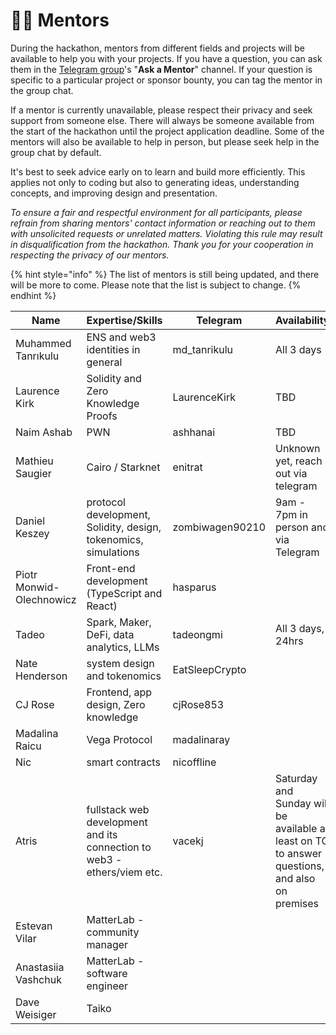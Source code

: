 # 🧑🏫 Mentors

During the hackathon, mentors from different fields and projects will be available to help you with your projects. If you have a question, you can ask them in the [Telegram group](https://t.me/+2bPk0y1790JkMTE0)'s "**Ask a Mentor**" channel. If your question is specific to a particular project or sponsor bounty, you can tag the mentor in the group chat.

If a mentor is currently unavailable, please respect their privacy and seek support from someone else. There will always be someone available from the start of the hackathon until the project application deadline. Some of the mentors will also be available to help in person, but please seek help in the group chat by default.

It's best to seek advice early on to learn and build more efficiently. This applies not only to coding but also to generating ideas, understanding concepts, and improving design and presentation.

_To ensure a fair and respectful environment for all participants, please refrain from sharing mentors' contact information or reaching out to them with unsolicited requests or unrelated matters. Violating this rule may result in disqualification from the hackathon. Thank you for your cooperation in respecting the privacy of our mentors._

{% hint style="info" %}
The list of mentors is still being updated, and there will be more to come. Please note that the list is subject to change.
{% endhint %}

| Name                     | Expertise/Skills                                                        | Telegram        | Availability                                                                                   |
| ------------------------ | ----------------------------------------------------------------------- | --------------- | ---------------------------------------------------------------------------------------------- |
| Muhammed Tanrıkulu       | ENS and web3 identities in general                                      | md\_tanrikulu   | All 3 days                                                                                     |
| Laurence Kirk            | Solidity and Zero Knowledge Proofs                                      | LaurenceKirk    | TBD                                                                                            |
| Naim Ashab               | PWN                                                                     | ashhanai        | TBD                                                                                            |
| Mathieu Saugier          | Cairo / Starknet                                                        | enitrat         | Unknown yet, reach out via telegram                                                            |
| Daniel Keszey            | protocol development, Solidity, design, tokenomics, simulations         | zombiwagen90210 | 9am - 7pm in person and via Telegram                                                           |
| Piotr Monwid-Olechnowicz | Front-end development (TypeScript and React)                            | hasparus        |                                                                                                |
| Tadeo                    | Spark, Maker, DeFi, data analytics, LLMs                                | tadeongmi       | All 3 days, 24hrs                                                                              |
| Nate Henderson           | system design and tokenomics                                            | EatSleepCrypto  |                                                                                                |
| CJ Rose                  | Frontend, app design, Zero knowledge                                    | cjRose853       |                                                                                                |
| Madalina Raicu           | Vega Protocol                                                           | madalinaray     |                                                                                                |
| Nic                      | smart contracts                                                         | nicoffline      |                                                                                                |
| Atris                    | fullstack web development and its connection to web3 - ethers/viem etc. | vacekj          | Saturday and Sunday will be available at least on TG to answer questions, and also on premises |
| Estevan Vilar            | MatterLab - community manager                                           |                 |                                                                                                |
| Anastasiia Vashchuk      | MatterLab - software engineer                                           |                 |                                                                                                |
| Dave Weisiger            | Taiko                                                                   |                 |                                                                                                |

